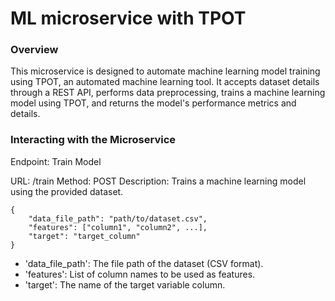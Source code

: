 # ML microservice with TPOT
### Overview

This microservice is designed to automate machine learning model training using TPOT, an automated machine learning tool. It accepts dataset details through a REST API, performs data preprocessing, trains a machine learning model using TPOT, and returns the model's performance metrics and details.

### Interacting with the Microservice
Endpoint: Train Model

URL: /train
Method: POST
Description: Trains a machine learning model using the provided dataset.

```
{
    "data_file_path": "path/to/dataset.csv",
    "features": ["column1", "column2", ...],
    "target": "target_column"
}
```
- 'data_file_path': The file path of the dataset (CSV format).
- 'features': List of column names to be used as features.
- 'target': The name of the target variable column.
